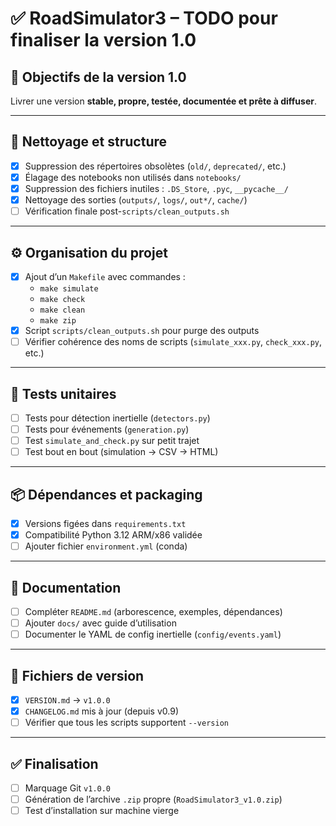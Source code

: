 # ✅ RoadSimulator3 – TODO pour finaliser la version 1.0

## 🎯 Objectifs de la version 1.0  
Livrer une version **stable, propre, testée, documentée et prête à diffuser**.

---

## 📁 Nettoyage et structure
- [x] Suppression des répertoires obsolètes (`old/`, `deprecated/`, etc.)
- [x] Élagage des notebooks non utilisés dans `notebooks/`
- [x] Suppression des fichiers inutiles : `.DS_Store`, `.pyc`, `__pycache__/`
- [x] Nettoyage des sorties (`outputs/`, `logs/`, `out*/`, `cache/`)
- [ ] Vérification finale post-`scripts/clean_outputs.sh`

---

## ⚙️ Organisation du projet
- [x] Ajout d’un `Makefile` avec commandes :
  - `make simulate`
  - `make check`
  - `make clean`
  - `make zip`
- [x] Script `scripts/clean_outputs.sh` pour purge des outputs
- [ ] Vérifier cohérence des noms de scripts (`simulate_xxx.py`, `check_xxx.py`, etc.)

---

## 🧪 Tests unitaires
- [ ] Tests pour détection inertielle (`detectors.py`)
- [ ] Tests pour événements (`generation.py`)
- [ ] Test `simulate_and_check.py` sur petit trajet
- [ ] Test bout en bout (simulation → CSV → HTML)

---

## 📦 Dépendances et packaging
- [x] Versions figées dans `requirements.txt`
- [x] Compatibilité Python 3.12 ARM/x86 validée
- [ ] Ajouter fichier `environment.yml` (conda)

---

## 📖 Documentation
- [ ] Compléter `README.md` (arborescence, exemples, dépendances)
- [ ] Ajouter `docs/` avec guide d’utilisation
- [ ] Documenter le YAML de config inertielle (`config/events.yaml`)

---

## 🧾 Fichiers de version
- [x] `VERSION.md` → `v1.0.0`
- [x] `CHANGELOG.md` mis à jour (depuis v0.9)
- [ ] Vérifier que tous les scripts supportent `--version`

---

## ✅ Finalisation
- [ ] Marquage Git `v1.0.0`
- [ ] Génération de l’archive `.zip` propre (`RoadSimulator3_v1.0.zip`)
- [ ] Test d’installation sur machine vierge
